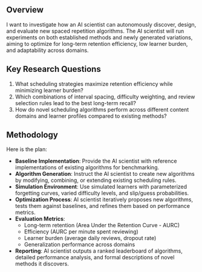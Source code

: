 
## Overview  
I want to investigate how an AI scientist can autonomously discover, design, and evaluate new spaced repetition algorithms. The AI scientist will run experiments on both established methods and newly generated variations, aiming to optimize for long-term retention efficiency, low learner burden, and adaptability across domains.  

## Key Research Questions  
1. What scheduling strategies maximize retention efficiency while minimizing learner burden?  
2. Which combinations of interval spacing, difficulty weighting, and review selection rules lead to the best long-term recall?  
3. How do novel scheduling algorithms perform across different content domains and learner profiles compared to existing methods?  

## Methodology  
Here is the plan:  
- **Baseline Implementation**: Provide the AI scientist with reference implementations of existing algorithms for benchmarking.  
- **Algorithm Generation**: Instruct the AI scientist to create new algorithms by modifying, combining, or extending existing scheduling rules.  
- **Simulation Environment**: Use simulated learners with parameterized forgetting curves, varied difficulty levels, and slip/guess probabilities.  
- **Optimization Process**: AI scientist iteratively proposes new algorithms, tests them against baselines, and refines them based on performance metrics.  
- **Evaluation Metrics**:  
  - Long-term retention (Area Under the Retention Curve - AURC)  
  - Efficiency (AURC per minute spent reviewing)  
  - Learner burden (average daily reviews, dropout rate)  
  - Generalization performance across domains  
- **Reporting**: AI scientist outputs a ranked leaderboard of algorithms, detailed performance analysis, and formal descriptions of novel methods it discovers.  
